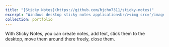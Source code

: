 ```yaml
---
title: "[Sticky Notes](https://github.com/hjcho7311/sticky-notes)"
excerpt: "Windows desktop sticky notes application<br/><img src='/images/sticky-notes.png'>"
collection: portfolio
---
```


With Sticky Notes, you can create notes, add text, stick them to the desktop, move them around there freely, close them.
